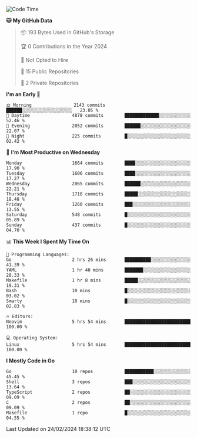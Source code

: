 <!--START_SECTION:waka-->
![Code Time](http://img.shields.io/badge/Code%20Time-378%20hrs%2033%20mins-blue)

**🐱 My GitHub Data** 

> 📦 193 Bytes Used in GitHub's Storage 
 > 
> 🏆 0 Contributions in the Year 2024
 > 
> 🚫 Not Opted to Hire
 > 
> 📜 15 Public Repositories 
 > 
> 🔑 2 Private Repositories 
 > 
**I'm an Early 🐤** 

```text
🌞 Morning                2143 commits        ██████░░░░░░░░░░░░░░░░░░░   23.05 % 
🌆 Daytime                4878 commits        █████████████░░░░░░░░░░░░   52.46 % 
🌃 Evening                2052 commits        ██████░░░░░░░░░░░░░░░░░░░   22.07 % 
🌙 Night                  225 commits         █░░░░░░░░░░░░░░░░░░░░░░░░   02.42 % 
```
📅 **I'm Most Productive on Wednesday** 

```text
Monday                   1664 commits        ████░░░░░░░░░░░░░░░░░░░░░   17.90 % 
Tuesday                  1606 commits        ████░░░░░░░░░░░░░░░░░░░░░   17.27 % 
Wednesday                2065 commits        ██████░░░░░░░░░░░░░░░░░░░   22.21 % 
Thursday                 1718 commits        █████░░░░░░░░░░░░░░░░░░░░   18.48 % 
Friday                   1260 commits        ███░░░░░░░░░░░░░░░░░░░░░░   13.55 % 
Saturday                 548 commits         █░░░░░░░░░░░░░░░░░░░░░░░░   05.89 % 
Sunday                   437 commits         █░░░░░░░░░░░░░░░░░░░░░░░░   04.70 % 
```


📊 **This Week I Spent My Time On** 

```text
💬 Programming Languages: 
Go                       2 hrs 26 mins       ██████████░░░░░░░░░░░░░░░   41.39 % 
YAML                     1 hr 40 mins        ███████░░░░░░░░░░░░░░░░░░   28.33 % 
Makefile                 1 hr 8 mins         █████░░░░░░░░░░░░░░░░░░░░   19.31 % 
Bash                     10 mins             █░░░░░░░░░░░░░░░░░░░░░░░░   03.02 % 
Smarty                   10 mins             █░░░░░░░░░░░░░░░░░░░░░░░░   02.83 % 

🔥 Editors: 
Neovim                   5 hrs 54 mins       █████████████████████████   100.00 % 

💻 Operating System: 
Linux                    5 hrs 54 mins       █████████████████████████   100.00 % 
```

**I Mostly Code in Go** 

```text
Go                       10 repos            ███████████░░░░░░░░░░░░░░   45.45 % 
Shell                    3 repos             ███░░░░░░░░░░░░░░░░░░░░░░   13.64 % 
TypeScript               2 repos             ██░░░░░░░░░░░░░░░░░░░░░░░   09.09 % 
C                        2 repos             ██░░░░░░░░░░░░░░░░░░░░░░░   09.09 % 
Makefile                 1 repo              █░░░░░░░░░░░░░░░░░░░░░░░░   04.55 % 
```




 Last Updated on 24/02/2024 18:38:12 UTC
<!--END_SECTION:waka-->
